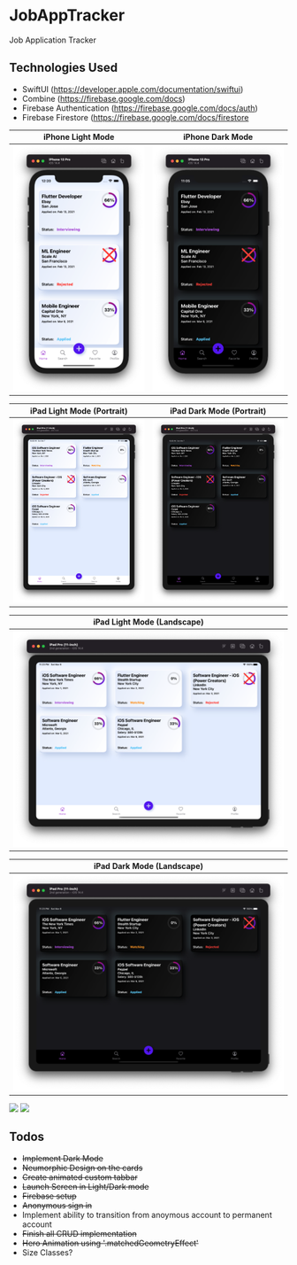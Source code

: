 # JobAppTracker
Job Application Tracker

## Technologies Used
* SwiftUI (https://developer.apple.com/documentation/swiftui)
* Combine (https://firebase.google.com/docs)
* Firebase Authentication (https://firebase.google.com/docs/auth)
* Firebase Firestore (https://firebase.google.com/docs/firestore

| iPhone Light Mode | iPhone Dark Mode |
| --- | --- |
| ![iPhone 11 Pro Light Mode](images/iPhone12ProLightMode.png) | ![iPad Pro 2020 Portrait - Dark](images/iPhone12ProDarkMode.png) |

| iPad Light Mode (Portrait) | iPad Dark Mode (Portrait) |
| --- | --- |
| ![iPad Pro 2020 Portrait - Light](images/iPadPro2020LightPortrait.png) | ![iPad Pro 2020 Portrait - Dark](images/iPadPro2020DarkPortrait.png) |

| iPad Light Mode (Landscape) |
| --- | 
| ![iPad Pro 2020 Landscape - Light](images/iPadPro2020LightLandscape.png) | 

| iPad Dark Mode (Landscape) |
| --- | 
|![iPad Pro 2020 Landscape - Dark](images/iPadPro2020DarkLandscape.png) |

![](iphone.gif)
![](ipad.gif)



## Todos
* <strike> Implement Dark Mode </strike>
* <strike> Neumorphic Design on the cards </strike>
* <strike> Create animated custom tabbar </strike>
* <strike> Launch Screen in Light/Dark mode </strike>
* <strike> Firebase setup </strike>
* <strike> Anonymous sign in </strike>
* Implement ability to transition from anoymous account to permanent account
* <strike> Finish all CRUD implementation</strike>
* <strike> Hero Animation using '.matchedGeometryEffect' </strike> 
* Size Classes?

